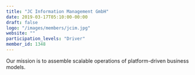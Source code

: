```yaml
---
title: "JC Information Management GmbH"
date: 2019-03-17T05:10:00-00:00
draft: false
logo: "/images/members/jcim.jpg"
website: ""
participation_levels: "Driver"
member_id: 1348
---
```


Our mission is to assemble scalable operations of platform-driven business models.